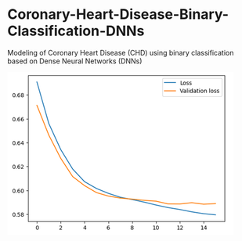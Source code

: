 # Coronary-Heart-Disease-Binary-Classification-DNNs
Modeling of Coronary Heart Disease (CHD) using binary classification based on Dense Neural Networks (DNNs)

![binary-classification](binary-classification.png)
